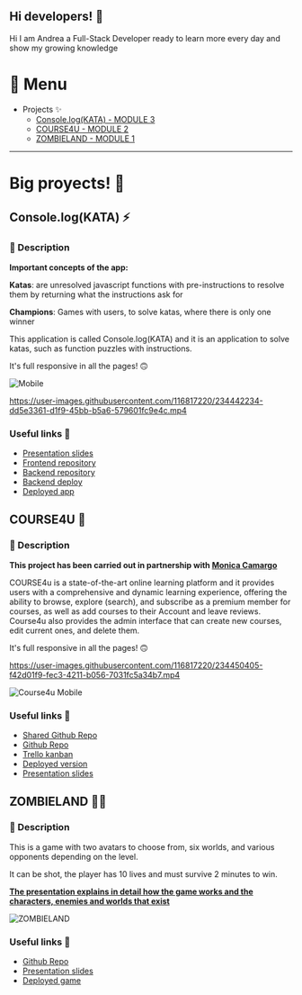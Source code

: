 ## Hi developers! 👋

Hi I am Andrea a Full-Stack Developer ready to learn more every day and show my growing knowledge

# 📑 Menu

- Projects ✨
  - [Console.log(KATA) - MODULE 3](#consolelogkata-) 
  - [COURSE4U - MODULE 2](#course4u-) 
  - [ZOMBIELAND - MODULE 1](#course4u-) 

---
# Big proyects! 🫡 

## Console.log(KATA) ⚡

### 📜 Description

**Important concepts of the app:**

**Katas**: are unresolved javascript functions with pre-instructions to resolve them by returning what the instructions ask for

**Champions**: Games with users, to solve katas, where there is only one winner

This application is called Console.log(KATA) and it is an application to solve katas, such as function puzzles with instructions.

It's full responsive in all the pages! 🙃


 ![Mobile](https://i.ibb.co/njSczzk/Console-log-KATA-Mobile.png)

https://user-images.githubusercontent.com/116817220/234442234-dd5e3361-d1f9-45bb-b5a6-579601fc9e4c.mp4



### Useful links 🔭

- [Presentation slides](https://slides.com/andrea_0o0_/console-log-kata/fullscreen)
- [Frontend repository](https://github.com/Andrea0o0/Console.log-Frontend)
- [Backend repository](https://github.com/Andrea0o0/Console.log-Backend)
- [Backend deploy](https://kataapp.fly.dev/)
- [Deployed app](https://console-log-kata.netlify.app/)



## COURSE4U 📖

### 📜 Description

**This project has been carried out in partnership with [Monica Camargo](https://github.com/MoniCamargo37)**

COURSE4u is a state-of-the-art online learning platform and it provides users with a comprehensive and dynamic learning experience, offering the ability to browse, explore (search), and subscribe as a premium member for courses, as well as add courses to their Account and leave reviews. Course4u also provides the admin interface that can create new courses, edit current ones, and delete them.

It's full responsive in all the pages! 🙃


https://user-images.githubusercontent.com/116817220/234450405-f42d01f9-fec3-4211-b056-7031fc5a34b7.mp4

![Course4u Mobile](https://user-images.githubusercontent.com/116817220/234451459-4c6eec52-f2d0-4c3e-8b02-3b879e1a5242.png)



### Useful links 🔭

- [Shared Github Repo](https://github.com/Module-2-Project-COURSE4U/COURSE4U)
- [Github Repo](https://github.com/Andrea0o0/MODULE-2-PROJECT-COURSE4U)
- [Trello kanban](https://github.com/orgs/Module-2-Project-COURSE4U/projects/1/views/1?layout=board)
- [Deployed version](https://course4uu.fly.dev/courses)
- [Presentation slides](https://1drv.ms/p/s!Akm3TPUfj8PLhmOWcd6_o-DQ-JKr?e=zK0Nfy)



## ZOMBIELAND 🧟‍♀️ 

### 📜 Description

This is a game with two avatars to choose from, six worlds, and various opponents depending on the level.

It can be shot, the player has 10 lives and must survive 2 minutes to win.

**[The presentation explains in detail how the game works and the characters, enemies and worlds that exist](https://slides.com/andrea_0o0_/deck/fullscreen)**


![ZOMBIELAND](https://user-images.githubusercontent.com/116817220/234453891-c9da0005-d10b-4268-91e6-3f58e36e46c7.png)


### Useful links 🔭

- [Github Repo](https://github.com/Andrea0o0/Zombieland)
- [Presentation slides](https://slides.com/andrea_0o0_/deck/fullscreen)
- [Deployed game](https://andrea0o0.github.io/Zombieland/)

<!--
**Andrea0o0/Andrea0o0** is a ✨ _special_ ✨ repository because its `README.md` (this file) appears on your GitHub profile.

Here are some ideas to get you started:

- 🔭 I’m currently working on my profile
- 🌱 I’m currently learning ...
- 👯 I’m looking to collaborate on ...
- 🤔 I’m looking for help with ...
- 💬 Ask me about ...
- 📫 How to reach me: ...
- 😄 Pronouns: ...
- ⚡ Fun fact: ...
-->
